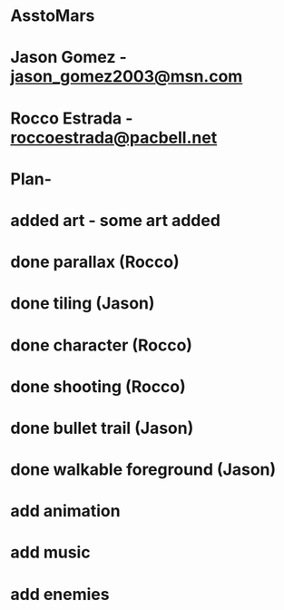 # AsstoMars
# Jason Gomez - jason_gomez2003@msn.com
# Rocco Estrada - roccoestrada@pacbell.net
# Plan- 
# added art - some art added
# done parallax (Rocco)
# done tiling (Jason)
# done character (Rocco)
# done shooting (Rocco)
# done bullet trail (Jason)
# done walkable foreground (Jason)
# add animation
# add music
# add enemies
# 

